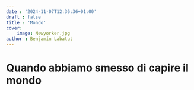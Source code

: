 ```yaml
---
date : '2024-11-07T12:36:36+01:00'
draft : false
title : 'Mondo'
cover:
    image: Newyorker.jpg
author : Benjamín Labatut
---
```


# Quando abbiamo smesso di capire il mondo
